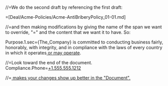 //=We do the second draft by referencing the first draft:

=[Deal/Acme-Policies/Acme-AntiBriberyPolicy_01-01.md]

//=and then making modifications by giving the name of the span we want to override, "=" and the content that we want it to have.  So:

Purpose.1.sec={The_Company} is committed to conducting business fairly, honorably, with integrity, and in compliance with the laws of every country in which it operates<ins> or may operate</ins>.

//=Look toward the end of the document.  
Compliance.Phone=<ins>+1.555.555.1212</ins>

//=<ins> makes your changes show up better in the "Document".